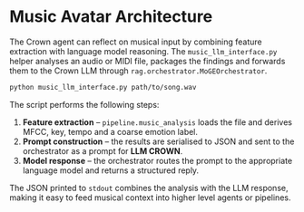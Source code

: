 # Music Avatar Architecture

The Crown agent can reflect on musical input by combining feature extraction
with language model reasoning.  The `music_llm_interface.py` helper analyses an
audio or MIDI file, packages the findings and forwards them to the Crown LLM
through `rag.orchestrator.MoGEOrchestrator`.

```bash
python music_llm_interface.py path/to/song.wav
```

The script performs the following steps:

1. **Feature extraction** – `pipeline.music_analysis` loads the file and derives
   MFCC, key, tempo and a coarse emotion label.
2. **Prompt construction** – the results are serialised to JSON and sent to the
   orchestrator as a prompt for **LLM CROWN**.
3. **Model response** – the orchestrator routes the prompt to the appropriate
   language model and returns a structured reply.

The JSON printed to `stdout` combines the analysis with the LLM response, making
it easy to feed musical context into higher level agents or pipelines.
